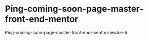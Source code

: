 # Ping-coming-soon-page-master-front-end-mentor
Ping-coming-soon-page-master-front-end-mentor-newbie-6
